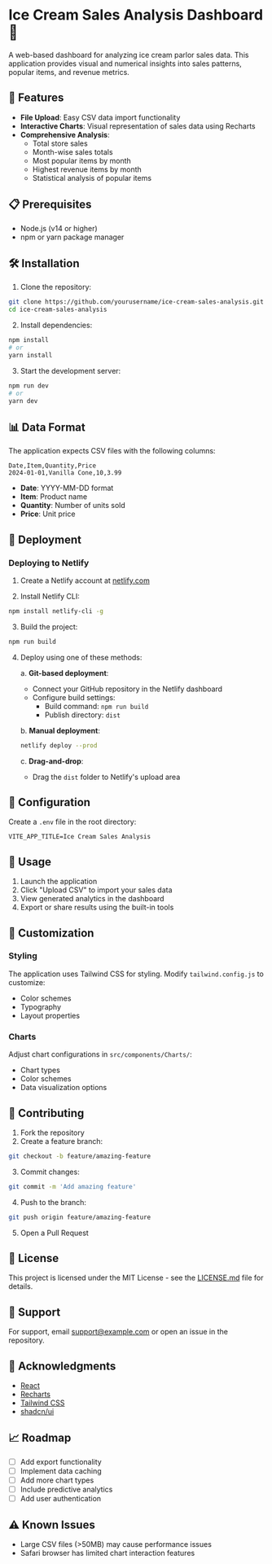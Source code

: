 # Ice Cream Sales Analysis Dashboard 🍦

A web-based dashboard for analyzing ice cream parlor sales data. This application provides visual and numerical insights into sales patterns, popular items, and revenue metrics.

## 🚀 Features

- **File Upload**: Easy CSV data import functionality
- **Interactive Charts**: Visual representation of sales data using Recharts
- **Comprehensive Analysis**:
  - Total store sales
  - Month-wise sales totals
  - Most popular items by month
  - Highest revenue items by month
  - Statistical analysis of popular items

## 📋 Prerequisites

- Node.js (v14 or higher)
- npm or yarn package manager

## 🛠️ Installation

1. Clone the repository:
```bash
git clone https://github.com/yourusername/ice-cream-sales-analysis.git
cd ice-cream-sales-analysis
```

2. Install dependencies:
```bash
npm install
# or
yarn install
```

3. Start the development server:
```bash
npm run dev
# or
yarn dev
```

## 📊 Data Format

The application expects CSV files with the following columns:
```
Date,Item,Quantity,Price
2024-01-01,Vanilla Cone,10,3.99
```

- **Date**: YYYY-MM-DD format
- **Item**: Product name
- **Quantity**: Number of units sold
- **Price**: Unit price

## 🚀 Deployment

### Deploying to Netlify

1. Create a Netlify account at [netlify.com](https://www.netlify.com)

2. Install Netlify CLI:
```bash
npm install netlify-cli -g
```

3. Build the project:
```bash
npm run build
```

4. Deploy using one of these methods:

   a. **Git-based deployment**:
   - Connect your GitHub repository in the Netlify dashboard
   - Configure build settings:
     - Build command: `npm run build`
     - Publish directory: `dist`

   b. **Manual deployment**:
   ```bash
   netlify deploy --prod
   ```

   c. **Drag-and-drop**:
   - Drag the `dist` folder to Netlify's upload area

## 🔧 Configuration

Create a `.env` file in the root directory:
```
VITE_APP_TITLE=Ice Cream Sales Analysis
```

## 📝 Usage

1. Launch the application
2. Click "Upload CSV" to import your sales data
3. View generated analytics in the dashboard
4. Export or share results using the built-in tools

## 🎨 Customization

### Styling
The application uses Tailwind CSS for styling. Modify `tailwind.config.js` to customize:
- Color schemes
- Typography
- Layout properties

### Charts
Adjust chart configurations in `src/components/Charts/`:
- Chart types
- Color schemes
- Data visualization options

## 🤝 Contributing

1. Fork the repository
2. Create a feature branch:
```bash
git checkout -b feature/amazing-feature
```
3. Commit changes:
```bash
git commit -m 'Add amazing feature'
```
4. Push to the branch:
```bash
git push origin feature/amazing-feature
```
5. Open a Pull Request

## 📜 License

This project is licensed under the MIT License - see the [LICENSE.md](LICENSE.md) file for details.

## 👥 Support

For support, email support@example.com or open an issue in the repository.

## 🙏 Acknowledgments

- [React](https://reactjs.org/)
- [Recharts](https://recharts.org/)
- [Tailwind CSS](https://tailwindcss.com/)
- [shadcn/ui](https://ui.shadcn.com/)

## 📈 Roadmap

- [ ] Add export functionality
- [ ] Implement data caching
- [ ] Add more chart types
- [ ] Include predictive analytics
- [ ] Add user authentication

## ⚠️ Known Issues

- Large CSV files (>50MB) may cause performance issues
- Safari browser has limited chart interaction features


